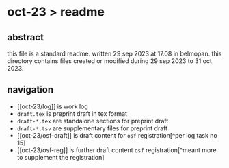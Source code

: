 # oct-23 > readme

## abstract

this file is a standard readme. written 29 sep 2023 at 17.08 in belmopan. this directory contains files created or modified during 29 sep 2023 to 31 oct 2023.

## navigation

- [[oct-23/log]] is work log
- `draft.tex` is preprint draft in tex format
- `draft-*.tex` are standalone sections for preprint draft
- `draft-*.tsv` are supplementary files for preprint draft
- [[oct-23/osf-draft]] is draft content for `osf` registration[^per log task no 15]
- [[oct-23/osf-reg]] is further draft content `osf` registration[^meant more to supplement the registration]